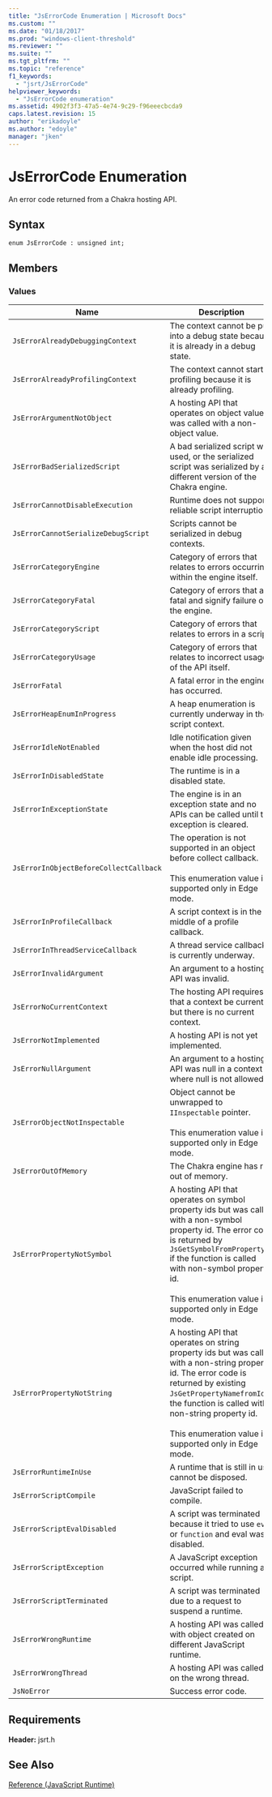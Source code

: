 ```yaml
---
title: "JsErrorCode Enumeration | Microsoft Docs"
ms.custom: ""
ms.date: "01/18/2017"
ms.prod: "windows-client-threshold"
ms.reviewer: ""
ms.suite: ""
ms.tgt_pltfrm: ""
ms.topic: "reference"
f1_keywords: 
  - "jsrt/JsErrorCode"
helpviewer_keywords: 
  - "JsErrorCode enumeration"
ms.assetid: 4902f3f3-47a5-4e74-9c29-f96eeecbcda9
caps.latest.revision: 15
author: "erikadoyle"
ms.author: "edoyle"
manager: "jken"
---
```

# JsErrorCode Enumeration
An error code returned from a Chakra hosting API.  
  
## Syntax  
  
```  
enum JsErrorCode : unsigned int;  
```  
  
## Members  
  
### Values  
  
|Name|Description|  
|----------|-----------------|  
|`JsErrorAlreadyDebuggingContext`|The context cannot be put into a debug state because it is already in a debug state.|  
|`JsErrorAlreadyProfilingContext`|The context cannot start profiling because it is already profiling.|  
|`JsErrorArgumentNotObject`|A hosting API that operates on object values was called with a non-object value.|  
|`JsErrorBadSerializedScript`|A bad serialized script was used, or the serialized script was serialized by a different version of the Chakra engine.|  
|`JsErrorCannotDisableExecution`|Runtime does not support reliable script interruption.|  
|`JsErrorCannotSerializeDebugScript`|Scripts cannot be serialized in debug contexts.|  
|`JsErrorCategoryEngine`|Category of errors that relates to errors occurring within the engine itself.|  
|`JsErrorCategoryFatal`|Category of errors that are fatal and signify failure of the engine.|  
|`JsErrorCategoryScript`|Category of errors that relates to errors in a script.|  
|`JsErrorCategoryUsage`|Category of errors that relates to incorrect usage of the API itself.|  
|`JsErrorFatal`|A fatal error in the engine has occurred.|  
|`JsErrorHeapEnumInProgress`|A heap enumeration is currently underway in the script context.|  
|`JsErrorIdleNotEnabled`|Idle notification given when the host did not enable idle processing.|  
|`JsErrorInDisabledState`|The runtime is in a disabled state.|  
|`JsErrorInExceptionState`|The engine is in an exception state and no APIs can be called until the exception is cleared.|  
|`JsErrorInObjectBeforeCollectCallback`|The operation is not supported in an object before collect callback.<br /><br /> This enumeration value is supported only in Edge mode.|  
|`JsErrorInProfileCallback`|A script context is in the middle of a profile callback.|  
|`JsErrorInThreadServiceCallback`|A thread service callback is currently underway.|  
|`JsErrorInvalidArgument`|An argument to a hosting API was invalid.|  
|`JsErrorNoCurrentContext`|The hosting API requires that a context be current, but there is no current context.|  
|`JsErrorNotImplemented`|A hosting API is not yet implemented.|  
|`JsErrorNullArgument`|An argument to a hosting API was null in a context where null is not allowed.|  
|`JsErrorObjectNotInspectable`|Object cannot be unwrapped to `IInspectable` pointer.<br /><br /> This enumeration value is supported only in Edge mode.|  
|`JsErrorOutOfMemory`|The Chakra engine has run out of memory.|  
|`JsErrorPropertyNotSymbol`|A hosting API that operates on symbol property ids but was called with a non-symbol property id. The error code is returned by `JsGetSymbolFromPropertyId` if the function is called with non-symbol property id.<br /><br /> This enumeration value is supported only in Edge mode.|  
|`JsErrorPropertyNotString`|A hosting API that operates on string property ids but was called with a non-string property id. The error code is returned by existing `JsGetPropertyNamefromId` if the function is called with non-string property id.<br /><br /> This enumeration value is supported only in Edge mode.|  
|`JsErrorRuntimeInUse`|A runtime that is still in use cannot be disposed.|  
|`JsErrorScriptCompile`|JavaScript failed to compile.|  
|`JsErrorScriptEvalDisabled`|A script was terminated because it tried to use `eval` or `function` and eval was disabled.|  
|`JsErrorScriptException`|A JavaScript exception occurred while running a script.|  
|`JsErrorScriptTerminated`|A script was terminated due to a request to suspend a runtime.|  
|`JsErrorWrongRuntime`|A hosting API was called with object created on different JavaScript runtime.|  
|`JsErrorWrongThread`|A hosting API was called on the wrong thread.|  
|`JsNoError`|Success error code.|  
  
## Requirements  
 **Header:** jsrt.h  
  
## See Also  
 [Reference (JavaScript Runtime)](../chakra-hosting/reference-javascript-runtime.md)